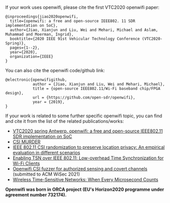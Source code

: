 <!--
Author: Xianjun jiao
SPDX-FileCopyrightText: 2021 UGent
SPDX-License-Identifier: AGPL-3.0-or-later
-->

If your work uses openwifi, please cite the first VTC2020 openwifi paper:
```
@inproceedings{jiao2020openwifi,
  title={openwifi: a free and open-source IEEE802. 11 SDR implementation on SoC},
  author={Jiao, Xianjun and Liu, Wei and Mehari, Michael and Aslam, Muhammad and Moerman, Ingrid},
  booktitle={2020 IEEE 91st Vehicular Technology Conference (VTC2020-Spring)},
  pages={1--2},
  year={2020},
  organization={IEEE}
}
```
You can also cite the openwifi code/github link:
```
@electronic{openwifigithub,
            author = {Jiao, Xianjun and Liu, Wei and Mehari, Michael},
            title = {open-source IEEE802.11/Wi-Fi baseband chip/FPGA design},
            url = {https://github.com/open-sdr/openwifi},
            year = {2019},
}
```
If your work is related to some further specific openwifi topic, you can find and cite it from the list of the related publications/works:
- [VTC2020 spring Antwerp. openwifi: a free and open-source IEEE802.11 SDR implementation on SoC](https://www.orca-project.eu/wp-content/uploads/sites/4/2020/03/openwifi-vtc-antwerp-PID1249076.pdf)
- [CSI MURDER](https://ans.unibs.it/projects/csi-murder/)
- [IEEE 802.11 CSI randomization to preserve location privacy: An empirical evaluation in different scenarios](https://www.sciencedirect.com/science/article/abs/pii/S138912862100102X)
- [Enabling TSN over IEEE 802.11: Low-overhead Time Synchronization for Wi-Fi Clients](https://biblio.ugent.be/publication/8700714/file/8700715.pdf)
- [Openwifi CSI fuzzer for authorized sensing and covert channels](https://arxiv.org/pdf/2105.07428.pdf) (submitted to ACM WiSec 2021)
- [Wireless Time-Sensitive Networks: When Every Microsecond Counts](https://www.mwrf.com/technologies/systems/article/21164984/wireless-timesensitive-networks-when-every-microsecond-counts)

**Openwifi was born in ORCA project (EU's Horizon2020 programme under agreement number 732174).**
